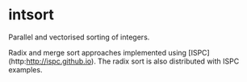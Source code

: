 # intsort
Parallel and vectorised sorting of integers.

Radix and merge sort approaches implemented using [ISPC] (http:http://ispc.github.io). The radix sort is also distributed with ISPC examples.
